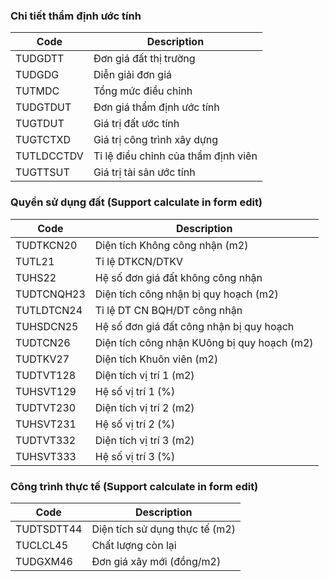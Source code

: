 ### Chi tiết thẩm định ước tính
| Code | Description                             |
| ------------- | ------------------------------ |
| TUDGDTT | Đơn giá đất thị trường |
| TUDGDG | Diễn giải đơn giá |
| TUTMDC | Tổng mức điều chỉnh |
| TUDGTDUT | Đơn giá thẩm định ước tính |
| TUGTDUT | Giá trị đất ước tính |
| TUGTCTXD | Giá trị công trình xây dựng |
| TUTLDCCTDV | Tỉ lệ điều chỉnh của thẩm định viên |
| TUGTTSUT | Giá trị tài sản ước tính |

### Quyền sử dụng đất (Support calculate in form edit)
| Code | Description                             |
| ------------- | ------------------------------ |
| TUDTKCN20 | Diện tích Không công nhận (m2)
| TUTL21 | Tỉ lệ DTKCN/DTKV
| TUHS22 | Hệ số đơn giá đất không công nhận
| TUDTCNQH23 | Diện tích công nhận bị quy hoạch (m2)
| TUTLDTCN24 | Tỉ lệ DT CN BQH/DT công nhận
| TUHSDCN25 | Hệ số đơn giá đất công nhận bị quy hoạch
| TUDTCN26 | Diện tích công nhận KUông bị quy hoạch (m2)
| TUDTKV27| Diện tích Khuôn viên (m2)
| TUDTVT128 | Diện tích vị trí 1 (m2)
| TUHSVT129 | Hệ số vị trí 1 (%)
| TUDTVT230 | Diện tích vị trí 2 (m2)
| TUHSVT231 | Hệ số vị trí 2 (%)
| TUDTVT332 | Diện tích vị trí 3 (m2)
| TUHSVT333 | Hệ số vị trí 3 (%)


### Công trình thực tế (Support calculate in form edit)
| Code | Description                             |
| ------------- | ------------------------------ |
| TUDTSDTT44 | Diện tích sử dụng thực tế (m2) |
| TUCLCL45 | Chất lượng còn lại |
| TUDGXM46 | Đơn giá xây mới (đồng/m2) |